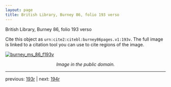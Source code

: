 ```yaml
---
layout: page
title: British Library, Burney 86, folio 193 verso
---
```


British Library, Burney 86, folio 193 verso

Cite this object as `urn:cite2:citebl:burney86pages.v1:193v`.  The full image is linked to a citation tool you can use to cite regions of the image.

[![burney_ms_86_f193v](http://www.homermultitext.org/iipsrv?IIIF=/project/homer/pyramidal/deepzoom/citebl/burney86imgs/v1/burney_ms_86_f193v.tif/full/800,/0/default.jpg)](http://www.homermultitext.org/ict2/?urn=urn:cite2:citebl:burney86imgs.v1:burney_ms_86_f193v) 

<p style="text-align: center; font-style: italic;">Image in the public domain.</p>

---

previous: [193r](../193r/) | next: [194r](../194r/)